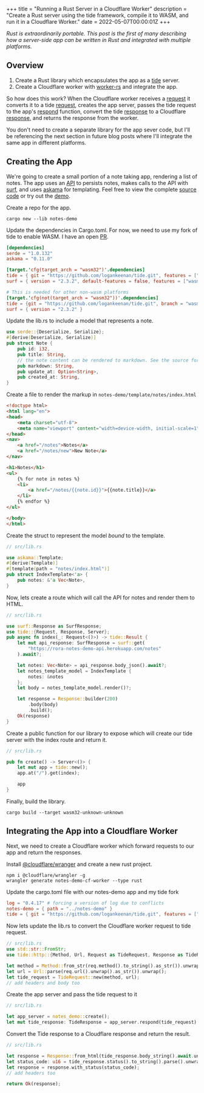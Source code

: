 +++
title = "Running a Rust Server in a Cloudflare Worker"
description = "Create a Rust server using the tide framework, compile it to WASM, and run it in a Cloudflare Worker."
date = 2022-05-07T00:00:01Z 
+++

_Rust is extraordinarily portable. This post is the first of many describing how a server-side app can be written in
Rust and integrated with multiple platforms._

## Overview

1. Create a Rust library which encapsulates the app as a [tide](https://github.com/http-rs/tide) server.
2. Create a Cloudflare worker with [worker-rs](https://github.com/cloudflare/workers-rs) and integrate the app.

So how does this work? When the Cloudflare worker receives
a [request](https://docs.rs/worker/0.0.9/worker/struct.Request.html) it converts it to a
tide [request](https://docs.rs/tide/latest/tide/struct.Request.html), creates the app server, passes the tide request to the
app's [respond](https://docs.rs/tide/latest/tide/struct.Server.html#method.respond) function, convert the
tide [response](https://docs.rs/tide/latest/tide/struct.Response.html) to a
Cloudflare [response](https://docs.rs/worker/0.0.9/worker/struct.Response.html), and returns the response from the worker.

You don't need to create a separate library for the app sever code, but I'll be referencing the next section in future 
blog posts where I'll integrate the same app in different platforms. 

## Creating the App

We're going to create a small portion of a note taking app, rendering a list of notes.  The app uses
an [API](https://github.com/rora-rs/notes-demo-api) to persists notes, makes calls to the API
with [surf](https://github.com/http-rs/surf), and uses [askama](https://github.com/djc/askama/) for templating. Feel
free to view the complete [source code](https://github.com/rora-rs/notes-demo) or try out
the [demo](https://notes-demo-cf-worker.logankeenan.workers.dev/).

Create a repo for the app.

```shell
cargo new --lib notes-demo
```

Update the dependencies in Cargo.toml. For now, we need to use my fork of tide to enable WASM. I have an
open [PR](https://github.com/http-rs/tide/pull/877).

```toml
[dependencies]
serde = "1.0.132"
askama = "0.11.0"

[target.'cfg(target_arch = "wasm32")'.dependencies]
tide = { git = "https://github.com/logankeenan/tide.git", features = ["wasm"], branch = "wasm", default-features = false }
surf = { version = "2.3.2", default-features = false, features = ["wasm-client"] }

# This is needed for other non-wasm platforms
[target.'cfg(not(target_arch = "wasm32"))'.dependencies]
tide = {git = "https://github.com/logankeenan/tide.git", branch = "wasm" }
surf = { version = "2.3.2" }
```

Update the lib.rs to include a model that represents a note. 
```rust
use serde::{Deserialize, Serialize};
#[derive(Deserialize, Serialize)]
pub struct Note {
    pub id: i32,
    pub title: String,
    // the note content can be rendered to markdown. See the source for more details
    pub markdown: String,
    pub update_at: Option<String>,
    pub created_at: String,
}
```

Create a file to render the markup in `notes-demo/template/notes/index.html`
```html
<!doctype html>
<html lang="en">
<head>
    <meta charset="utf-8">
    <meta name="viewport" content="width=device-width, initial-scale=1">
</head>
<nav>
    <a href="/notes">Notes</a>
    <a href="/notes/new">New Note</a>
</nav>

<h1>Notes</h1>
<ul>
    {% for note in notes %}
    <li>
        <a href="/notes/{{note.id}}">{{note.title}}</a>
    </li>
    {% endfor %}
</ul>

</body>
</html>
```

Create the struct to represent the model _bound_ to the template.

```rust
// src/lib.rs

use askama::Template;
#[derive(Template)]
#[template(path = "notes/index.html")]
pub struct IndexTemplate<'a> {
    pub notes: &'a Vec<Note>,
}
```


Now, lets create a route which will call the API for notes and render them to HTML.

```rust
// src/lib.rs

use surf::Response as SurfResponse;
use tide::{Request, Response, Server};
pub async fn index(_: Request<()>) -> tide::Result {
    let mut api_response: SurfResponse = surf::get(
        "https://rora-notes-demo-api.herokuapp.com/notes"
    ).await?;

    let notes: Vec<Note> = api_response.body_json().await?;
    let notes_template_model = IndexTemplate {
        notes: &notes
    };
    let body = notes_template_model.render()?;

    let response = Response::builder(200)
        .body(body)
        .build();
    Ok(response)
}
```

Create a public function for our library to expose which will create our tide server with the index route 
and return it.

```rust
// src/lib.rs

pub fn create() -> Server<()> {
    let mut app = tide::new();
    app.at("/").get(index);

    app
}
```

Finally, build the library.
```shell
cargo build --target wasm32-unknown-unknown
```

## Integrating the App into a Cloudflare Worker

Next, we need to create a Cloudflare worker which forward requests to our app and return the responses.

Install [@cloudflare/wranger](https://github.com/cloudflare/wrangler) and create a new rust project.

```shell
npm i @cloudflare/wrangler -g
wrangler generate notes-demo-cf-worker --type rust
```

Update the cargo.toml file with our notes-demo app and my tide fork
```toml
log = "0.4.17" # forcing a version of log due to conflicts
notes-demo = { path = "../notes-demo" }
tide = { git = "https://github.com/logankeenan/tide.git", features = ["wasm"], branch = "wasm", default-features = false }
```

Now lets update the lib.rs to convert the Cloudflare worker request to tide request.
```rust
// src/lib.rs
use std::str::FromStr;
use tide::http::{Method, Url, Request as TideRequest, Response as TideResponse};

let method = Method::from_str(req.method().to_string().as_str()).unwrap();
let url = Url::parse(req.url().unwrap().as_str()).unwrap();
let tide_request = TideRequest::new(method, url);
// add headers and body too
```

Create the app server and pass the tide request to it
```rust
// src/lib.rs

let app_server = notes_demo::create();
let mut tide_response: TideResponse = app_server.respond(tide_request).await.unwrap();
```

Convert the Tide response to a Cloudflare response and return the result.
```rust
// src/lib.rs

let response = Response::from_html(tide_response.body_string().await.unwrap()).unwrap();
let status_code: u16 = tide_response.status().to_string().parse().unwrap();
let response = response.with_status(status_code);
// add headers too

return Ok(response);
```